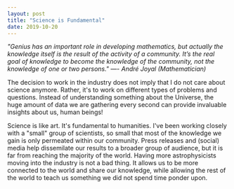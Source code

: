 ```yaml
---
layout: post
title: "Science is Fundamental"
date: 2019-10-20
---
```


*"Genius has an important role in developing mathematics, but actually the knowledge itself is the result of the activity of a community. It’s the real goal of knowledge to become the knowledge of the community, not the knowledge of one or two persons." ―- André Joyal (Mathematician)*

The decision to work in the industry does not imply that I do not care about science anymore. Rather, it's to work on different types of problems and questions. Instead of understanding something about the Universe, the huge amount of data we are gathering every second can provide invaluable insights about us, human beings! 

Science is like art. It's fundamental to humanities. I've been working closely with a "small" group of scientists, so small that most of the knowledge we gain is only permeated within our community. Press releases and (social) media help dissemilate our results to a broader group of audience, but it is far from reaching the majority of the world. Having more astrophysicists moving into the industry is not a bad thing. It allows us to be more connected to the world and share our knowledge, while allowing the rest of the world to teach us something we did not spend time ponder upon.


